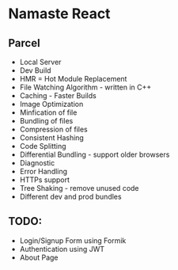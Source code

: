 # Namaste React

## Parcel

- Local Server
- Dev Build
- HMR = Hot Module Replacement
- File Watching Algorithm - written in C++
- Caching - Faster Builds
- Image Optimization
- Minfication of file
- Bundling of files
- Compression of files
- Consistent Hashing
- Code Splitting
- Differential Bundling - support older browsers
- Diagnostic
- Error Handling
- HTTPs support
- Tree Shaking - remove unused code
- Different dev and prod bundles

## TODO:

- Login/Signup Form using Formik
- Authentication using JWT
- About Page
